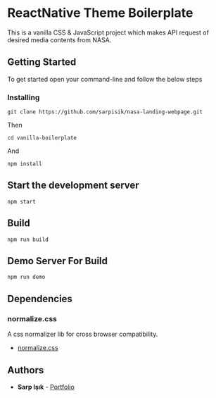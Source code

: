# ReactNative Theme Boilerplate

This is a vanilla CSS & JavaScript project which makes API request of desired media contents from NASA.

## Getting Started

To get started open your command-line and follow the below steps

### Installing

```
git clone https://github.com/sarpisik/nasa-landing-webpage.git
```

Then

```
cd vanilla-boilerplate
```

And

```
npm install
```

## Start the development server

```
npm start
```

## Build

```
npm run build
```

## Demo Server For Build

```
npm run demo
```

## Dependencies

### normalize.css

A css normalizer lib for cross browser compatibility.

- [normalize.css](https://necolas.github.io/normalize.css/)

## Authors

- **Sarp Işık** - [Portfolio](https://www.sarpisik.com/)
